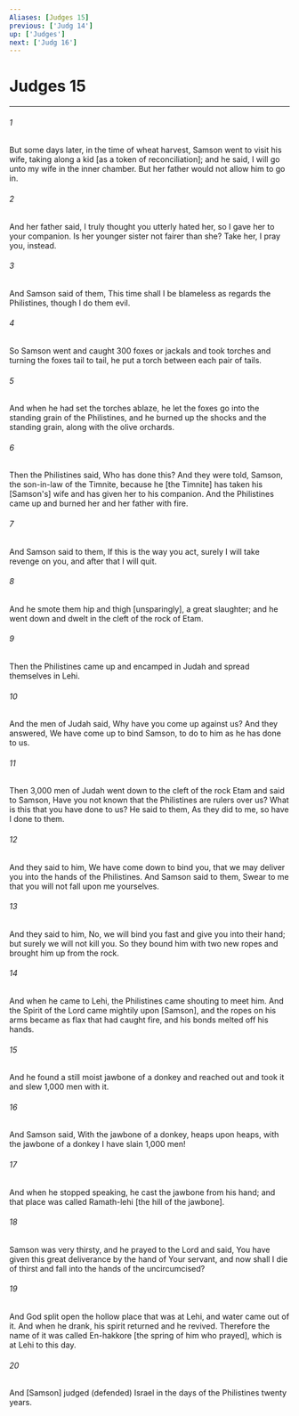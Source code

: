 ```yaml
---
Aliases: [Judges 15]
previous: ['Judg 14']
up: ['Judges']
next: ['Judg 16']
---
```

# Judges 15

***














###### 1 






But some days later, in the time of wheat harvest, Samson went to visit his wife, taking along a kid [as a token of reconciliation]; and he said, I will go unto my wife in the inner chamber. But her father would not allow him to go in. 













###### 2 






And her father said, I truly thought you utterly hated her, so I gave her to your companion. Is her younger sister not fairer than she? Take her, I pray you, instead. 













###### 3 






And Samson said of them, This time shall I be blameless as regards the Philistines, though I do them evil. 













###### 4 






So Samson went and caught 300 foxes or jackals and took torches and turning the foxes tail to tail, he put a torch between each pair of tails. 













###### 5 






And when he had set the torches ablaze, he let the foxes go into the standing grain of the Philistines, and he burned up the shocks and the standing grain, along with the olive orchards. 













###### 6 






Then the Philistines said, Who has done this? And they were told, Samson, the son-in-law of the Timnite, because he [the Timnite] has taken his [Samson's] wife and has given her to his companion. And the Philistines came up and burned her and her father with fire. 













###### 7 






And Samson said to them, If this is the way you act, surely I will take revenge on you, and after that I will quit. 













###### 8 






And he smote them hip and thigh [unsparingly], a great slaughter; and he went down and dwelt in the cleft of the rock of Etam. 













###### 9 






Then the Philistines came up and encamped in Judah and spread themselves in Lehi. 













###### 10 






And the men of Judah said, Why have you come up against us? And they answered, We have come up to bind Samson, to do to him as he has done to us. 













###### 11 






Then 3,000 men of Judah went down to the cleft of the rock Etam and said to Samson, Have you not known that the Philistines are rulers over us? What is this that you have done to us? He said to them, As they did to me, so have I done to them. 













###### 12 






And they said to him, We have come down to bind you, that we may deliver you into the hands of the Philistines. And Samson said to them, Swear to me that you will not fall upon me yourselves. 













###### 13 






And they said to him, No, we will bind you fast and give you into their hand; but surely we will not kill you. So they bound him with two new ropes and brought him up from the rock. 













###### 14 






And when he came to Lehi, the Philistines came shouting to meet him. And the Spirit of the Lord came mightily upon [Samson], and the ropes on his arms became as flax that had caught fire, and his bonds melted off his hands. 













###### 15 






And he found a still moist jawbone of a donkey and reached out and took it and slew 1,000 men with it. 













###### 16 






And Samson said, With the jawbone of a donkey, heaps upon heaps, with the jawbone of a donkey I have slain 1,000 men! 













###### 17 






And when he stopped speaking, he cast the jawbone from his hand; and that place was called Ramath-lehi [the hill of the jawbone]. 













###### 18 






Samson was very thirsty, and he prayed to the Lord and said, You have given this great deliverance by the hand of Your servant, and now shall I die of thirst and fall into the hands of the uncircumcised? 













###### 19 






And God split open the hollow place that was at Lehi, and water came out of it. And when he drank, his spirit returned and he revived. Therefore the name of it was called En-hakkore [the spring of him who prayed], which is at Lehi to this day. 













###### 20 






And [Samson] judged (defended) Israel in the days of the Philistines twenty years.

